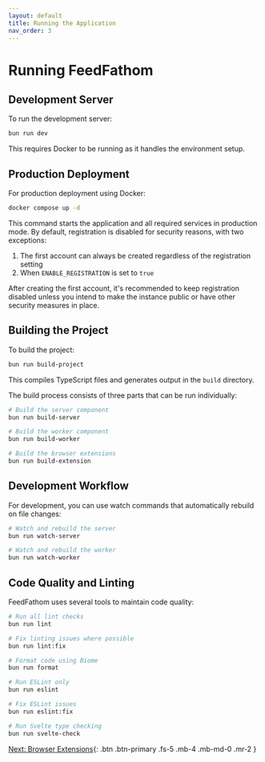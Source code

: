 ```yaml
---
layout: default
title: Running the Application
nav_order: 3
---
```


# Running FeedFathom

## Development Server

To run the development server:

```bash
bun run dev
```

This requires Docker to be running as it handles the environment setup.

## Production Deployment

For production deployment using Docker:

```bash
docker compose up -d
```

This command starts the application and all required services in production mode. By default, registration is disabled for security reasons, with two exceptions:

1. The first account can always be created regardless of the registration setting
2. When `ENABLE_REGISTRATION` is set to `true`

After creating the first account, it's recommended to keep registration disabled unless you intend to make the instance public or have other security measures in place.

## Building the Project

To build the project:

```bash
bun run build-project
```

This compiles TypeScript files and generates output in the `build` directory.

The build process consists of three parts that can be run individually:

```bash
# Build the server component
bun run build-server

# Build the worker component
bun run build-worker

# Build the browser extensions
bun run build-extension
```

## Development Workflow

For development, you can use watch commands that automatically rebuild on file changes:

```bash
# Watch and rebuild the server
bun run watch-server

# Watch and rebuild the worker
bun run watch-worker
```

## Code Quality and Linting

FeedFathom uses several tools to maintain code quality:

```bash
# Run all lint checks
bun run lint

# Fix linting issues where possible
bun run lint:fix

# Format code using Biome
bun run format

# Run ESLint only
bun run eslint

# Fix ESLint issues
bun run eslint:fix

# Run Svelte type checking
bun run svelte-check
```

[Next: Browser Extensions](./extensions.md){: .btn .btn-primary .fs-5 .mb-4 .mb-md-0 .mr-2 }
